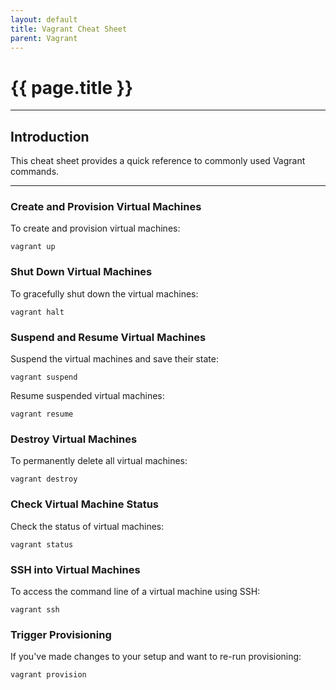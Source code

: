 ```yaml
---
layout: default
title: Vagrant Cheat Sheet
parent: Vagrant
---
```


# {{ page.title }}

______________________________________________________________________

## Introduction

This cheat sheet provides a quick reference to commonly used Vagrant commands.

______________________________________________________________________

### Create and Provision Virtual Machines

To create and provision virtual machines:

```
vagrant up
```

### Shut Down Virtual Machines

To gracefully shut down the virtual machines:

```
vagrant halt
```

### Suspend and Resume Virtual Machines

Suspend the virtual machines and save their state:

```
vagrant suspend
```

Resume suspended virtual machines:

```
vagrant resume
```

### Destroy Virtual Machines

To permanently delete all virtual machines:

```
vagrant destroy
```

### Check Virtual Machine Status

Check the status of virtual machines:

```
vagrant status
```

### SSH into Virtual Machines

To access the command line of a virtual machine using SSH:

```
vagrant ssh
```

### Trigger Provisioning

If you've made changes to your setup and want to re-run provisioning:

```
vagrant provision
```

